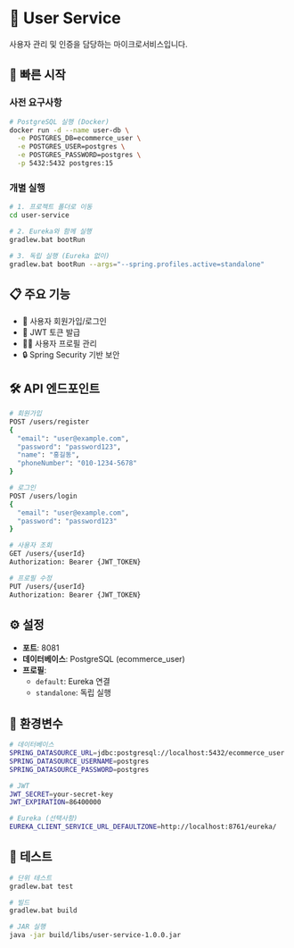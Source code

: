 # 👤 User Service

사용자 관리 및 인증을 담당하는 마이크로서비스입니다.

## 🚀 빠른 시작

### 사전 요구사항
```bash
# PostgreSQL 실행 (Docker)
docker run -d --name user-db \
  -e POSTGRES_DB=ecommerce_user \
  -e POSTGRES_USER=postgres \
  -e POSTGRES_PASSWORD=postgres \
  -p 5432:5432 postgres:15
```

### 개별 실행
```bash
# 1. 프로젝트 폴더로 이동
cd user-service

# 2. Eureka와 함께 실행
gradlew.bat bootRun

# 3. 독립 실행 (Eureka 없이)
gradlew.bat bootRun --args="--spring.profiles.active=standalone"
```

## 📋 주요 기능

- 🔐 사용자 회원가입/로그인
- 🎫 JWT 토큰 발급
- 👨‍💼 사용자 프로필 관리
- 🔒 Spring Security 기반 보안

## 🛠️ API 엔드포인트

```bash
# 회원가입
POST /users/register
{
  "email": "user@example.com",
  "password": "password123",
  "name": "홍길동",
  "phoneNumber": "010-1234-5678"
}

# 로그인
POST /users/login
{
  "email": "user@example.com",
  "password": "password123"
}

# 사용자 조회
GET /users/{userId}
Authorization: Bearer {JWT_TOKEN}

# 프로필 수정
PUT /users/{userId}
Authorization: Bearer {JWT_TOKEN}
```

## ⚙️ 설정

- **포트**: 8081
- **데이터베이스**: PostgreSQL (ecommerce_user)
- **프로필**: 
  - `default`: Eureka 연결
  - `standalone`: 독립 실행

## 🔧 환경변수

```bash
# 데이터베이스
SPRING_DATASOURCE_URL=jdbc:postgresql://localhost:5432/ecommerce_user
SPRING_DATASOURCE_USERNAME=postgres
SPRING_DATASOURCE_PASSWORD=postgres

# JWT
JWT_SECRET=your-secret-key
JWT_EXPIRATION=86400000

# Eureka (선택사항)
EUREKA_CLIENT_SERVICE_URL_DEFAULTZONE=http://localhost:8761/eureka/
```

## 🧪 테스트

```bash
# 단위 테스트
gradlew.bat test

# 빌드
gradlew.bat build

# JAR 실행
java -jar build/libs/user-service-1.0.0.jar
```
